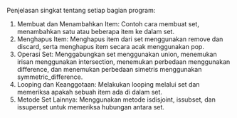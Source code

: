 Penjelasan singkat tentang setiap bagian program:
  1. Membuat dan Menambahkan Item: Contoh cara membuat set, menambahkan satu atau beberapa item ke dalam set.
  2. Menghapus Item: Menghapus item dari set menggunakan remove dan discard, serta menghapus item secara acak menggunakan pop.
  3. Operasi Set: Menggabungkan set menggunakan union, menemukan irisan menggunakan intersection, menemukan perbedaan menggunakan difference, dan menemukan perbedaan simetris menggunakan symmetric_difference.
  4. Looping dan Keanggotaan: Melakukan looping melalui set dan memeriksa apakah sebuah item ada di dalam set.
  5. Metode Set Lainnya: Menggunakan metode isdisjoint, issubset, dan issuperset untuk memeriksa hubungan antara set.
